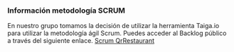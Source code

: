 ### Información metodología SCRUM
En nuestro grupo tomamos la decisión de utilizar la herramienta Taiga.io para utilizar la metodología ágil Scrum. 
Puedes acceder al Backlog público a través del siguiente enlace. [Scrum QrRestaurant](https://tree.taiga.io/project/cristiancosano-qr-restaurant/timeline)
